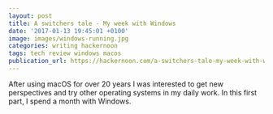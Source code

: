 ```yaml
---
layout: post
title: A switchers tale - My week with Windows
date: '2017-01-13 19:45:01 +0100'
image: images/windows-running.jpg
categories: writing hackernoon
tags: tech review windows macos
publication_url: https://hackernoon.com/a-switchers-tale-my-week-with-windows-612ea605291#.o4g70gtyi
---
```


After using macOS for over 20 years I was interested to get new perspectives and try other operating systems in my daily work. In this first part, I spend a month with Windows.
